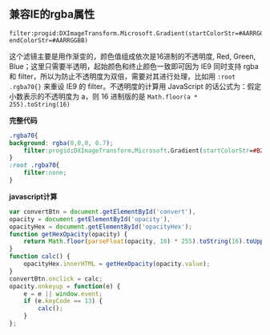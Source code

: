 ## 兼容IE的rgba属性

	filter:progid:DXImageTransform.Microsoft.Gradient(startColorStr=#AARRGGBB, endColorStr=#AARRGGBB)

这个滤镜主要是用作渐变的，颜色值组成依次是16进制的不透明度, Red, Green, Blue；这里只需要半透明，起始颜色和终止颜色一致即可因为 IE9 同时支持 rgba 和 filter，所以为防止不透明度为双倍，需要对其进行处理，比如用 `:root .rgba70{}` 来重设 IE9 的 filter。不透明度的计算用 JavaScript 的话公式为：假定小数表示的不透明度为 a，则 16 进制版的是 `Math.floor(a * 255).toString(16)`

**完整代码**

```css
.rgba70{
background: rgba(0,0,0, 0.7);
	filter:progid:DXImageTransform.Microsoft.Gradient(startColorStr=#B2000000, endColorStr=#B2000000);
}
:root .rgba70{
	filter:none;
}
```

**javascript计算**

```javascript
var convertBtn = document.getElementById('convert'),                    
opacity = document.getElementById('opacity'),
opacityHex = document.getElementById('opacityHex');
function getHexOpacity(opacity) {
    return Math.floor(parseFloat(opacity, 10) * 255).toString(16).toUpperCase();
}
function calc() {
    opacityHex.innerHTML = getHexOpacity(opacity.value);
}
convertBtn.onclick = calc;
opacity.onkeyup = function(e) {
    e = e || window.event;
    if (e.keyCode == 13) {
        calc();
    }
};
```